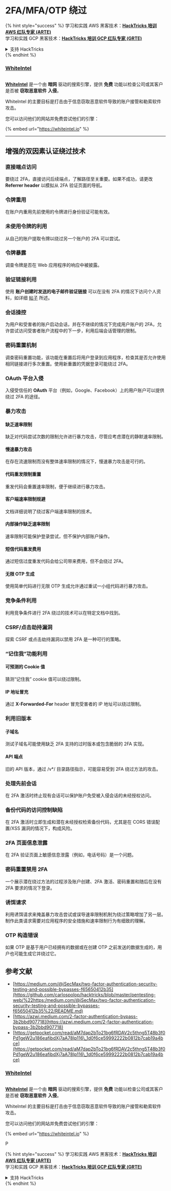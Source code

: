 # 2FA/MFA/OTP 绕过

{% hint style="success" %}
学习和实践 AWS 黑客技术：<img src="../.gitbook/assets/arte.png" alt="" data-size="line">[**HackTricks 培训 AWS 红队专家 (ARTE)**](https://training.hacktricks.xyz/courses/arte)<img src="../.gitbook/assets/arte.png" alt="" data-size="line">\
学习和实践 GCP 黑客技术：<img src="../.gitbook/assets/grte.png" alt="" data-size="line">[**HackTricks 培训 GCP 红队专家 (GRTE)**<img src="../.gitbook/assets/grte.png" alt="" data-size="line">](https://training.hacktricks.xyz/courses/grte)

<details>

<summary>支持 HackTricks</summary>

* 查看 [**订阅计划**](https://github.com/sponsors/carlospolop)!
* **加入** 💬 [**Discord 群组**](https://discord.gg/hRep4RUj7f) 或 [**Telegram 群组**](https://t.me/peass) 或 **在** **Twitter** 🐦 [**@hacktricks\_live**](https://twitter.com/hacktricks\_live)** 上关注我们。**
* **通过向** [**HackTricks**](https://github.com/carlospolop/hacktricks) 和 [**HackTricks Cloud**](https://github.com/carlospolop/hacktricks-cloud) GitHub 仓库提交 PR 分享黑客技巧。

</details>
{% endhint %}

### [WhiteIntel](https://whiteintel.io)

<figure><img src="../.gitbook/assets/image (1227).png" alt=""><figcaption></figcaption></figure>

[**WhiteIntel**](https://whiteintel.io) 是一个由 **暗网** 驱动的搜索引擎，提供 **免费** 功能以检查公司或其客户是否被 **窃取恶意软件** **入侵**。

WhiteIntel 的主要目标是打击由于信息窃取恶意软件导致的账户接管和勒索软件攻击。

您可以访问他们的网站并免费尝试他们的引擎：

{% embed url="https://whiteintel.io" %}

***

## **增强的双因素认证绕过技术**

### **直接端点访问**

要绕过 2FA，直接访问后续端点，了解路径至关重要。如果不成功，请更改 **Referrer header** 以模拟从 2FA 验证页面的导航。

### **令牌重用**

在账户内重用先前使用的令牌进行身份验证可能有效。

### **未使用令牌的利用**

从自己的账户提取令牌以绕过另一个账户的 2FA 可以尝试。

### **令牌暴露**

调查令牌是否在 Web 应用程序的响应中被披露。

### **验证链接利用**

使用 **账户创建时发送的电子邮件验证链接** 可以在没有 2FA 的情况下访问个人资料，如详细 [帖子](https://srahulceh.medium.com/behind-the-scenes-of-a-security-bug-the-perils-of-2fa-cookie-generation-496d9519771b) 所述。

### **会话操控**

为用户和受害者的账户启动会话，并在不继续的情况下完成用户账户的 2FA，允许尝试访问受害者账户流程中的下一步，利用后端会话管理的限制。

### **密码重置机制**

调查密码重置功能，该功能在重置后将用户登录到应用程序，检查其是否允许使用相同链接进行多次重置。使用新重置的凭据登录可能绕过 2FA。

### **OAuth 平台入侵**

入侵受信任的 **OAuth** 平台（例如，Google、Facebook）上的用户账户可以提供绕过 2FA 的途径。

### **暴力攻击**

#### **缺乏速率限制**

缺乏对代码尝试次数的限制允许进行暴力攻击，尽管应考虑潜在的静默速率限制。

#### **慢速暴力攻击**

在存在流速限制而没有整体速率限制的情况下，慢速暴力攻击是可行的。

#### **代码重发限制重置**

重发代码会重置速率限制，便于继续进行暴力攻击。

#### **客户端速率限制规避**

文档详细说明了绕过客户端速率限制的技术。

#### **内部操作缺乏速率限制**

速率限制可能保护登录尝试，但不保护内部账户操作。

#### **短信代码重发费用**

通过短信过度重发代码会给公司带来费用，但不会绕过 2FA。

#### **无限 OTP 生成**

使用简单代码进行无限 OTP 生成允许通过重试一小组代码进行暴力攻击。

### **竞争条件利用**

利用竞争条件进行 2FA 绕过的技术可以在特定文档中找到。

### **CSRF/点击劫持漏洞**

探索 CSRF 或点击劫持漏洞以禁用 2FA 是一种可行的策略。

### **“记住我”功能利用**

#### **可预测的 Cookie 值**

猜测“记住我” cookie 值可以绕过限制。

#### **IP 地址冒充**

通过 **X-Forwarded-For** header 冒充受害者的 IP 地址可以绕过限制。

### **利用旧版本**

#### **子域名**

测试子域名可能使用缺乏 2FA 支持的过时版本或包含脆弱的 2FA 实现。

#### **API 端点**

旧的 API 版本，通过 /v\*/ 目录路径指示，可能容易受到 2FA 绕过方法的攻击。

### **处理先前会话**

在 2FA 激活时终止现有会话可以保护账户免受被入侵会话的未经授权访问。

### **备份代码的访问控制缺陷**

在 2FA 激活时立即生成和潜在未经授权检索备份代码，尤其是在 CORS 错误配置/XSS 漏洞的情况下，构成风险。

### **2FA 页面信息泄露**

在 2FA 验证页面上敏感信息泄露（例如，电话号码）是一个问题。

### **密码重置禁用 2FA**

一个展示潜在绕过方法的过程涉及账户创建、2FA 激活、密码重置和随后在没有 2FA 要求的情况下登录。

### **诱饵请求**

利用诱饵请求来掩盖暴力攻击尝试或误导速率限制机制为绕过策略增加了另一层。制作此类请求需要对应用程序的安全措施和速率限制行为有细致的理解。

### OTP 构造错误

如果 OTP 是基于用户已经拥有的数据或在创建 OTP 之前发送的数据生成的，用户也可能生成它并绕过它。

## 参考文献

* [https://medium.com/@iSecMax/two-factor-authentication-security-testing-and-possible-bypasses-f65650412b35](https://github.com/carlospolop/hacktricks/blob/master/pentesting-web/%22https:/medium.com/@iSecMax/two-factor-authentication-security-testing-and-possible-bypasses-f65650412b35%22/README.md)
* [https://azwi.medium.com/2-factor-authentication-bypass-3b2bbd907718](https://azwi.medium.com/2-factor-authentication-bypass-3b2bbd907718)
* [https://getpocket.com/read/aM7dap2bTo21bg6fRDAV2c5thng5T48b3f0Pd1geW2u186eafibdXj7aA78Ip116\_1d0f6ce59992222b0812b7cab19a4bce](https://getpocket.com/read/aM7dap2bTo21bg6fRDAV2c5thng5T48b3f0Pd1geW2u186eafibdXj7aA78Ip116\_1d0f6ce59992222b0812b7cab19a4bce)

### [WhiteIntel](https://whiteintel.io)

<figure><img src="../.gitbook/assets/image (1227).png" alt=""><figcaption></figcaption></figure>

[**WhiteIntel**](https://whiteintel.io) 是一个由 **暗网** 驱动的搜索引擎，提供 **免费** 功能以检查公司或其客户是否被 **窃取恶意软件** **入侵**。

WhiteIntel 的主要目标是打击由于信息窃取恶意软件导致的账户接管和勒索软件攻击。

您可以访问他们的网站并免费尝试他们的引擎：

{% embed url="https://whiteintel.io" %}

P

{% hint style="success" %}
学习和实践 AWS 黑客技术：<img src="../.gitbook/assets/arte.png" alt="" data-size="line">[**HackTricks 培训 AWS 红队专家 (ARTE)**](https://training.hacktricks.xyz/courses/arte)<img src="../.gitbook/assets/arte.png" alt="" data-size="line">\
学习和实践 GCP 黑客技术：<img src="../.gitbook/assets/grte.png" alt="" data-size="line">[**HackTricks 培训 GCP 红队专家 (GRTE)**<img src="../.gitbook/assets/grte.png" alt="" data-size="line">](https://training.hacktricks.xyz/courses/grte)

<details>

<summary>支持 HackTricks</summary>

* 查看 [**订阅计划**](https://github.com/sponsors/carlospolop)!
* **加入** 💬 [**Discord 群组**](https://discord.gg/hRep4RUj7f) 或 [**Telegram 群组**](https://t.me/peass) 或 **在** **Twitter** 🐦 [**@hacktricks\_live**](https://twitter.com/hacktricks\_live)** 上关注我们。**
* **通过向** [**HackTricks**](https://github.com/carlospolop/hacktricks) 和 [**HackTricks Cloud**](https://github.com/carlospolop/hacktricks-cloud) GitHub 仓库提交 PR 分享黑客技巧。

</details>
{% endhint %}
